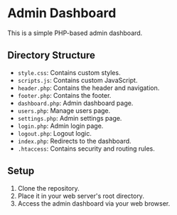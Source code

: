 # Admin Dashboard

This is a simple PHP-based admin dashboard.

## Directory Structure

- `style.css`: Contains custom styles.
- `scripts.js`: Contains custom JavaScript.
- `header.php`: Contains the header and navigation.
- `footer.php`: Contains the footer.
- `dashboard.php`: Admin dashboard page.
- `users.php`: Manage users page.
- `settings.php`: Admin settings page.
- `login.php`: Admin login page.
- `logout.php`: Logout logic.
- `index.php`: Redirects to the dashboard.
- `.htaccess`: Contains security and routing rules.

## Setup

1. Clone the repository.
2. Place it in your web server's root directory.
3. Access the admin dashboard via your web browser.